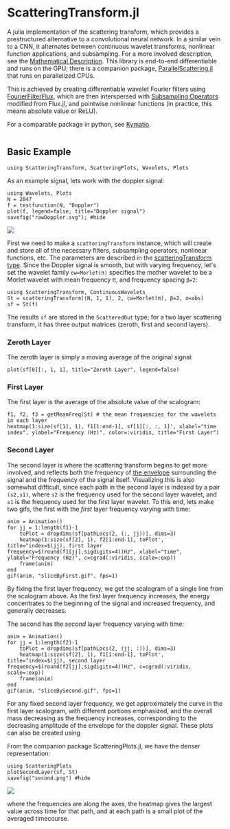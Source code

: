 # ScatteringTransform.jl

A julia implementation of the scattering transform, which provides a prestructured alternative to a convolutional neural network.
In a similar vein to a CNN, it alternates between continuous wavelet transforms, nonlinear function applications, and subsampling.
For a more involved description, see the [Mathematical Description](@ref).
This library is end-to-end differentiable and runs on the GPU; there is a companion package, [ParallelScattering.jl](https://github.com/dsweber2/ParallelScattering.jl/) that runs on parallelized CPUs.

This is achieved by creating differentiable wavelet Fourier filters using [FourierFilterFlux](https://dsweber2.github.io/FourierFilterFlux.jl/dev/), which are then interspersed with [Subsampling Operators](@ref) modified from Flux.jl, and pointwise nonlinear functions (in practice, this means absolute value or ReLU).

For a comparable package in python, see [Kymatio](https://www.kymat.io/).

```@contents

```

## Basic Example

```@setup
using ScatteringTransform, ScatteringPlots, Wavelets, Plots
```

As an example signal, lets work with the doppler signal:

```@example ex
using Wavelets, Plots
N = 2047
f = testfunction(N, "Doppler")
plot(f, legend=false, title="Doppler signal")
savefig("rawDoppler.svg"); #hide
```

![](rawDoppler.svg)

First we need to make a `scatteringTransform` instance, which will create and store all of the necessary filters, subsampling operators, nonlinear functions, etc.
The parameters are described in the [scatteringTransform type](@ref).
Since the Doppler signal is smooth, but with varying frequency, let's set the wavelet family `cw=Morlet(π)` specifies the mother wavelet to be a Morlet wavelet with mean frequency π, and frequency spacing `β=2`:

```@example ex
using ScatteringTransform, ContinuousWavelets
St = scatteringTransform((N, 1, 1), 2, cw=Morlet(π), β=2, σ=abs)
sf = St(f)
```

The results `sf` are stored in the `ScatteredOut` type; for a two layer scattering transform, it has three output matrices (zeroth, first and second layers).

### Zeroth Layer

The zeroth layer is simply a moving average of the original signal:

```@example ex
plot(sf[0][:, 1, 1], title="Zeroth Layer", legend=false)
```

### First Layer

The first layer is the average of the absolute value of the scalogram:

```@example ex
f1, f2, f3 = getMeanFreq(St) # the mean frequencies for the wavelets in each layer
heatmap(1:size(sf[1], 1), f1[1:end-1], sf[1][:, :, 1]', xlabel="time index", ylabel="Frequency (Hz)", color=:viridis, title="First Layer")
```

### Second Layer

The second layer is where the scattering transform begins to get more involved, and reflects both the frequency of [the envelope](https://en.wikipedia.org/wiki/Analytic_signal#Instantaneous_amplitude_and_phase) surrounding the signal and the frequency of the signal itself.
Visualizing this is also somewhat difficult, since each path in the second layer is indexed by a pair `(s2,s1)`, where `s2` is the frequency used for the second layer wavelet, and `s1` is the frequency used for the first layer wavelet.
To this end, lets make two gifs, the first with the _first_ layer frequency varying with time:

```@example ex
anim = Animation()
for jj = 1:length(f1)-1
    toPlot = dropdims(sf[pathLocs(2, (:, jj))], dims=3)
    heatmap(1:size(sf[2], 1), f2[1:end-1], toPlot', title="index=$(jj), first layer frequency=$(round(f1[jj],sigdigits=4))Hz", xlabel="time", ylabel="Frequency (Hz)", c=cgrad(:viridis, scale=:exp))
    frame(anim)
end
gif(anim, "sliceByFirst.gif", fps=1)
```

By fixing the first layer frequency, we get the scalogram of a single line from the scalogram above.
As the first layer frequency increases, the energy concentrates to the beginning of the signal and increased frequency, and generally decreases.

The second has the _second_ layer frequency varying with time:

```@example ex
anim = Animation()
for jj = 1:length(f2)-1
    toPlot = dropdims(sf[pathLocs(2, (jj, :))], dims=3)
    heatmap(1:size(sf[2], 1), f1[1:end-1], toPlot', title="index=$(jj), second layer frequency=$(round(f2[jj],sigdigits=4))Hz", c=cgrad(:viridis, scale=:exp))
    frame(anim)
end
gif(anim, "sliceBySecond.gif", fps=1)
```

For any fixed second layer frequency, we get approximately the curve in the first layer scalogram, with different portions emphasized, and the overall mass decreasing as the frequency increases, corresponding to the decreasing amplitude of the envelope for the doppler signal.
These plots can also be created using

From the companion package ScatteringPlots.jl, we have the denser representation:

```@example ex
using ScatteringPlots
plotSecondLayer(sf, St)
savefig("second.png") #hide
```

![](second.png)

where the frequencies are along the axes, the heatmap gives the largest value across time for that path, and at each path is a small plot of the averaged timecourse.
